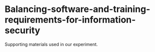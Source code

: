 # Balancing-software-and-training-requirements-for-information-security
Supporting materials used in our experiment. 
